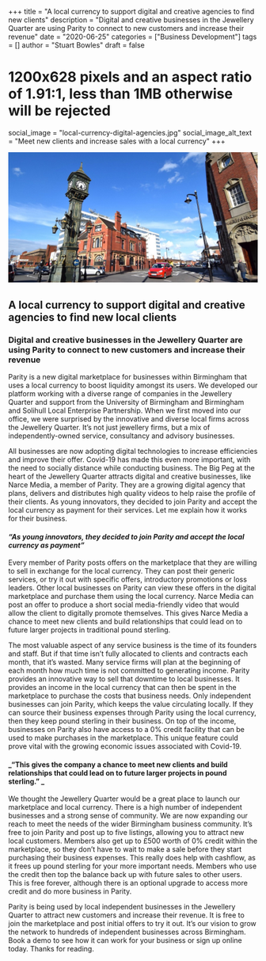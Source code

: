 +++
title = "A local currency to support digital and creative agencies to find new clients"
description = "Digital and creative businesses in the Jewellery Quarter are using Parity to connect to new customers and increase their revenue"
date = "2020-06-25"
categories = ["Business Development"]
tags = []
author = "Stuart Bowles"
draft = false
# 1200x628 pixels and an aspect ratio of 1.91:1, less than 1MB otherwise will be rejected
social_image = "local-currency-digital-agencies.jpg"
social_image_alt_text = "Meet new clients and increase sales with a local currency"
+++

![Meet new clients with a local currency](local-currency-digital-agencies.jpg)

## A local currency to support digital and creative agencies to find new local clients

### Digital and creative businesses in the Jewellery Quarter are using Parity to connect to new customers and increase their revenue

Parity is a new digital marketplace for businesses within Birmingham that uses a local currency to boost liquidity amongst its users. We developed our platform working with a diverse range of companies in the Jewellery Quarter and support from the University of Birmingham and Birmingham and Solihull Local Enterprise Partnership. When we first moved into our office, we were surprised by the innovative and diverse local firms across the Jewellery Quarter. It’s not just jewellery firms, but a mix of independently-owned service, consultancy and advisory businesses. 

All businesses are now adopting digital technologies to increase efficiencies and improve their offer. Covid-19 has made this even more important, with the need to socially distance while conducting business. The Big Peg at the heart of the Jewellery Quarter attracts digital and creative businesses, like Narce Media, a member of Parity. They are a growing digital agency that plans, delivers and distributes high quality videos to help raise the profile of their clients. As young innovators, they decided to join Parity and accept the local currency as payment for their services. Let me explain how it works for their business.

#### _“As young innovators, they decided to join Parity and accept the local currency as payment”_

Every member of Parity posts offers on the marketplace that they are willing to sell in exchange for the local currency. They can post their generic services, or try it out with specific offers, introductory promotions or loss leaders. Other local businesses on Parity can view these offers in the digital marketplace and purchase them using the local currency. Narce Media can post an offer to produce a short social media-friendly video that would allow the client to digitally promote themselves. This gives Narce Media a chance to meet new clients and build relationships that could lead on to future larger projects in traditional pound sterling. 

The most valuable aspect of any service business is the time of its founders and staff. But if that time isn’t fully allocated to clients and contracts each month, that it’s wasted. Many service firms will plan at the beginning of each month how much time is not committed to generating income. Parity provides an innovative way to sell that downtime to local businesses. It provides an income in the local currency that can then be spent in the marketplace to purchase the costs that business needs. Only independent businesses can join Parity, which keeps the value circulating locally. If they can source their business expenses through Parity using the local currency, then they keep pound sterling in their business. On top of the income, businesses on Parity also have access to a 0% credit facility that can be used to make purchases in the marketplace. This unique feature could prove vital with the growing economic issues associated with Covid-19. 

#### _“This gives the company a chance to meet new clients and build relationships that could lead on to future larger projects in pound sterling.” _

We thought the Jewellery Quarter would be a great place to launch our marketplace and local currency. There is a high number of independent businesses and a strong sense of community. We are now expanding our reach to meet the needs of the wider Birmingham business community. It’s free to join Parity and post up to five listings, allowing you to attract new local customers. Members also get up to £500 worth of 0% credit within the marketplace, so they don’t have to wait to make a sale before they start purchasing their business expenses. This really does help with cashflow, as it frees up pound sterling for your more important needs. Members who use the credit then top the balance back up with future sales to other users. This is free forever, although there is an optional upgrade to access more credit and do more business in Parity.

Parity is being used by local independent businesses in the Jewellery Quarter to attract new customers and increase their revenue. It is free to join the marketplace and post initial offers to try it out. It’s our vision to grow the network to hundreds of independent businesses across Birmingham. Book a demo to see how it can work for your business or sign up online today. Thanks for reading.
